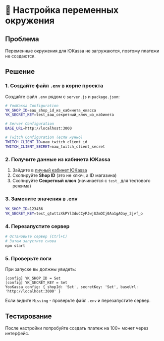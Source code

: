 # 🔧 Настройка переменных окружения

## Проблема
Переменные окружения для ЮKassa не загружаются, поэтому платежи не создаются.

## Решение

### 1. Создайте файл `.env` в корне проекта
Создайте файл `.env` рядом с `server.js` и `package.json`:

```bash
# YooKassa Configuration
YK_SHOP_ID=ваш_shop_id_из_кабинета_юкасса
YK_SECRET_KEY=test_ваш_секретный_ключ_из_кабинета

# Server Configuration  
BASE_URL=http://localhost:3000

# Twitch Configuration (если нужно)
TWITCH_CLIENT_ID=ваш_twitch_client_id
TWITCH_CLIENT_SECRET=ваш_twitch_client_secret
```

### 2. Получите данные из кабинета ЮKassa
1. Зайдите в [личный кабинет ЮKassa](https://yookassa.ru/my)
2. Скопируйте **Shop ID** (это не ключ, а ID магазина)
3. Скопируйте **Секретный ключ** (начинается с `test_` для тестового режима)

### 3. Замените значения в .env
```bash
YK_SHOP_ID=123456
YK_SECRET_KEY=test_qtwttzXkPYl3duCCyPJwjUZmOIj0Aa1gAQay_2jvf_o
```

### 4. Перезапустите сервер
```bash
# Остановите сервер (Ctrl+C)
# Затем запустите снова
npm start
```

### 5. Проверьте логи
При запуске вы должны увидеть:
```
[config] YK_SHOP_ID = Set
[config] YK_SECRET_KEY = Set
YooKassa config: { shopId: 'Set', secretKey: 'Set', baseUrl: 'http://localhost:3000' }
```

Если видите `Missing` - проверьте файл `.env` и перезапустите сервер.

## Тестирование
После настройки попробуйте создать платеж на 100+ монет через интерфейс.

